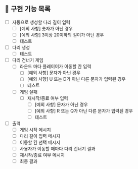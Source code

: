 ## 📝 구현 기능 목록
- [ ] 자동으로 생성할 다리 길이 입력
  - [ ] [예외 사항] 숫자가 아닌 경우
  - [ ] [예외 사항] 3이상 20이하의 길이가 아닌 경우
  - [ ] 테스트
- [ ] 다리 생성
  - [ ] 테스트
- [ ] 다리 건너기 게임
  - [ ] 라운드 마다 플레이어가 이동할 칸 입력
    - [ ] [예외 사항] 문자가 아닌 경우
    - [ ] [예외 사항] U 또는 D가 아닌 다른 문자가 입력된 경우
    - [ ] 테스트
  - [ ] 게임 실패
    - [ ] 재시작/종료 여부 입력
        - [ ] [예외 사항] 문자가 아닌 경우
        - [ ] [예외 사항] R 또는 Q가 아닌 다른 문자가 입력된 경우
        - [ ] 테스트
- [ ] 출력
  - [ ] 게임 시작 메시지
  - [ ] 다리 길이 입력 메시지
  - [ ] 이동할 칸 선택 메시지
  - [ ] 사용자가 이동할 때마다 다리 건너기 결과
  - [ ] 재시작/종료 여부 메시지
  - [ ] 최종 결과